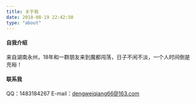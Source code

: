 ```yaml
---
title: 关于我
date: 2018-08-19 22:42:50
type: "about"
---
```


#### 自我介绍

来自湖南永州，18年和一群朋友来到魔都闯荡，日子不闲不淡，一个人时间倒是充裕！

#### 联系我

QQ：1483184267
E-mail：dengweiqiang66@163.com